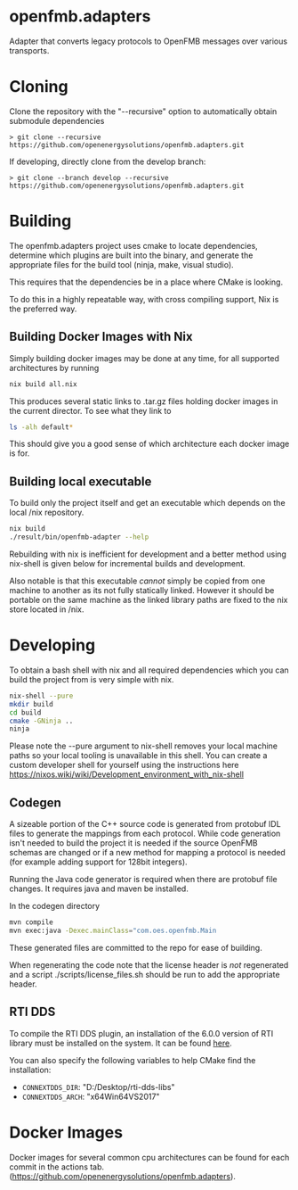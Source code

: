 <!--
SPDX-FileCopyrightText: 2021 Open Energy Solutions Inc

SPDX-License-Identifier: Apache-2.0
-->

# openfmb.adapters

Adapter that converts legacy protocols to OpenFMB messages over various
transports.

# Cloning

Clone the repository with the "--recursive" option to automatically obtain
submodule dependencies

```
> git clone --recursive https://github.com/openenergysolutions/openfmb.adapters.git
```

If developing, directly clone from the develop branch:

```
> git clone --branch develop --recursive https://github.com/openenergysolutions/openfmb.adapters.git
```

# Building

The openfmb.adapters project uses cmake to locate dependencies, determine
which plugins are built into the binary, and generate the appropriate files
for the build tool (ninja, make, visual studio).

This requires that the dependencies be in a place where CMake is looking.

To do this in a highly repeatable way, with cross compiling support, Nix is
the preferred way.

## Building Docker Images with Nix

Simply building docker images may be done at any time, for all supported architectures
by running

``` sh
nix build all.nix
```

This produces several static links to .tar.gz files holding docker images in the
current director. To see what they link to 

``` sh
ls -alh default*
```

This should give you a good sense of which architecture each docker image
is for.


## Building local executable

To build only the project itself and get an executable which
depends on the local /nix repository.

``` sh
nix build
./result/bin/openfmb-adapter --help
```

Rebuilding with nix is inefficient for development and a better method using
nix-shell is given below for incremental builds and development.

Also notable is that this executable *cannot* simply be copied from one
machine to another as its not fully statically linked. However it should be
portable on the same machine as the linked library paths are fixed to the nix
store located in /nix.

# Developing

To obtain a bash shell with nix and all required dependencies
which you can build the project from is very simple with nix.

``` sh
nix-shell --pure
mkdir build
cd build
cmake -GNinja ..
ninja
```

Please note the --pure argument to nix-shell removes your local machine
paths so your local tooling is unavailable in this shell. You can create
a custom developer shell for yourself using the instructions here
https://nixos.wiki/wiki/Development_environment_with_nix-shell

## Codegen

A sizeable portion of the C++ source code is generated from protobuf IDL files
to generate the mappings from each protocol. While code generation isn't needed
to build the project it is needed if the source OpenFMB schemas are changed or
if a new method for mapping a protocol is needed (for example adding support
for 128bit integers).

Running the Java code generator is required when there are protobuf file
changes. It requires java and maven be installed.

In the codegen directory

``` sh
mvn compile
mvn exec:java -Dexec.mainClass="com.oes.openfmb.Main
```

These generated files are committed to the repo for ease of building.

When regenerating the code note that the license header is *not* regenerated
and a script ./scripts/license_files.sh should be run to add the appropriate
header.

## RTI DDS

To compile the RTI DDS plugin, an installation of the 6.0.0 version of RTI
library must be installed on the system. It can be found
[here](http://www.rti.com/downloads/connext-files.html).

You can also specify the following variables to help CMake find the
installation:

- `CONNEXTDDS_DIR`: "D:/Desktop/rti-dds-libs"
- `CONNEXTDDS_ARCH`: "x64Win64VS2017"

# Docker Images

Docker images for several common cpu architectures can be found for each
commit in the actions tab. (https://github.com/openenergysolutions/openfmb.adapters).
